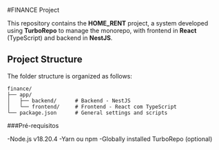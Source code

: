 #FINANCE Project

This repository contains the **HOME_RENT** project, a system developed using **TurboRepo** to manage the monorepo, with frontend in **React** (TypeScript) and backend in **NestJS**.

## Project Structure

The folder structure is organized as follows:

```plaintext
finance/
├── app/
│   ├── backend/      # Backend - NestJS
│   └── frontend/     # Frontend - React com TypeScript
└── package.json      # General settings and scripts
```

###Pré-requisitos

-Node.js v18.20.4
-Yarn ou npm
-Globally installed TurboRepo (optional)

